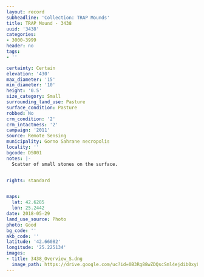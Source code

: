 ```yaml
---
layout: record
subheadline: 'Collection: TRAP Mounds'
title: TRAP Mound - 3438
uuid: '3438'
categories:
- 3000-3999
header: no
tags:
- ''

certainty: Certain
elevation: '430'
max_diameter: '15'
min_diameter: '10'
height: '0.5'
size_category: Small
surrounding_land_use: Pasture
surface_condition: Pasture
robbed: No
crm_condition: '2'
crm_intactness: '2'
campaign: '2011'
source: Remote Sensing
municipality: Gorno Sahrane necropolis
locality: ''
bgcode: DS001
notes: |-
  Scatter of small stones on the surface.


rights: standard


maps:
  lat: 42.6285
  lon: 25.2442
date: 2018-05-29
land_use_source: Photo
photo: Good
bg_code: ''
akb_code: ''
latitude: '42.66082'
longitude: '25.225134'
images:
- title: 3438_Overview_S.dng
  image_path: https://drive.google.com/uc?id=0B3Rg88wZDQscSml4ejdib0xyLVk
---
```

